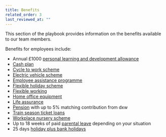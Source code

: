```yaml
---
title: Benefits
related_order: 3
last_reviewed_at: ""
---
```

This section of the playbook provides information on the benefits available to our team members.

Benefits for employees include:

* Annual £1000 [personal learning and development allowance](/staff-handbook/learning-and-development/how-to-use-your-learning-and-development-allowance)
* [Cash plan](/staff-handbook/pay-pension-and-benefits/benefits/cash-plan)
* [Cycle to work scheme](/staff-handbook/pay-pension-and-benefits/benefits/cycle-to-work-scheme)
* [Electric vehicle scheme](/staff-handbook/pay-pension-and-benefits/benefits/electric-vehicle-scheme)
* [Employee assistance programme](/staff-handbook/pay-pension-and-benefits/benefits/employee-assistance-programme)
* [Flexible holiday scheme](/staff-handbook/pay-pension-and-benefits/benefits/flexible-holiday-scheme)
* [Flexible working](/staff-handbook/flexible-working)
* [Home office equipment](/staff-handbook/pay-pension-and-benefits/benefits/home-office-equipment)
* [Life assurance](/staff-handbook/pay-pension-and-benefits/benefits/life-assurance)
* [Pension](/staff-handbook/pay-pension-and-benefits/pension) with up to 5% matching contribution from dxw
* [Train season ticket loans](/staff-handbook/pay-pension-and-benefits/benefits/train-season-ticket-loan)
* [Workplace nursery scheme](/staff-handbook/pay-pension-and-benefits/benefits/workplace-nursery)
* Up to 18 weeks of paid [parental leave](/staff-handbook/policies-and-procedures/parental-leave-policy) depending on your situation
* 25 days [holiday plus bank holidays](/staff-handbook/leave/holiday)
